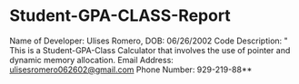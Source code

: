 # Student-GPA-CLASS-Report
Name of Developer: Ulises Romero, DOB: 06/26/2002
Code Description: " This is a Student-GPA-Class Calculator that involves the use of pointer and dynamic memory allocation.
Email Address: ulisesromero062602@gmail.com
Phone Number: 929-219-88**
